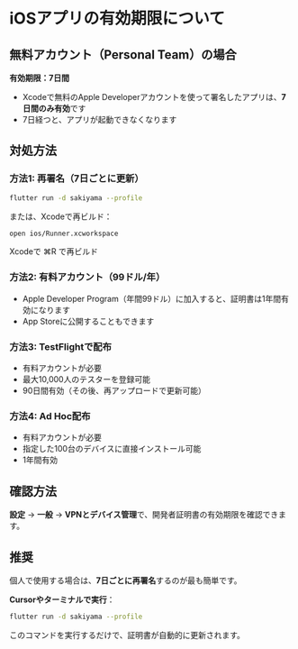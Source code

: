 # iOSアプリの有効期限について

## 無料アカウント（Personal Team）の場合

**有効期限：7日間**

- Xcodeで無料のApple Developerアカウントを使って署名したアプリは、**7日間のみ有効**です
- 7日経つと、アプリが起動できなくなります

## 対処方法

### 方法1: 再署名（7日ごとに更新）

```bash
flutter run -d sakiyama --profile
```

または、Xcodeで再ビルド：
```bash
open ios/Runner.xcworkspace
```
Xcodeで ⌘R で再ビルド

### 方法2: 有料アカウント（99ドル/年）

- Apple Developer Program（年間99ドル）に加入すると、証明書は1年間有効になります
- App Storeに公開することもできます

### 方法3: TestFlightで配布

- 有料アカウントが必要
- 最大10,000人のテスターを登録可能
- 90日間有効（その後、再アップロードで更新可能）

### 方法4: Ad Hoc配布

- 有料アカウントが必要
- 指定した100台のデバイスに直接インストール可能
- 1年間有効

## 確認方法

**設定** → **一般** → **VPNとデバイス管理**で、開発者証明書の有効期限を確認できます。

## 推奨

個人で使用する場合は、**7日ごとに再署名**するのが最も簡単です。

**Cursorやターミナルで実行**：

```bash
flutter run -d sakiyama --profile
```

このコマンドを実行するだけで、証明書が自動的に更新されます。

